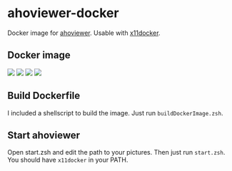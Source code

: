 # ahoviewer-docker

Docker image for [ahoviewer](https://github.com/ahodesuka/ahoviewer).
Usable with [x11docker](https://github.com/mviereck/x11docker).

## Docker image

[![](https://images.microbadger.com/badges/image/priscillamiranda/ahoviewer:latest.svg)](https://microbadger.com/images/priscillamiranda/ahoviewer:latest)
[![](https://img.shields.io/docker/automated/priscillamiranda/ahoviewer.svg)](https://hub.docker.com/r/priscillamiranda/ahoviewer/builds/)
[![](https://img.shields.io/docker/pulls/priscillamiranda/ahoviewer.svg)](https://hub.docker.com/r/priscillamiranda/ahoviewer/)
[![](https://img.shields.io/docker/stars/priscillamiranda/ahoviewer.svg)](https://hub.docker.com/r/priscillamiranda/ahoviewer/)

## Build Dockerfile

I included a shellscript to build the image.
Just run `buildDockerImage.zsh`.

## Start ahoviewer

Open start.zsh and edit the path to your pictures.
Then just run `start.zsh`.
You should have `x11docker` in your PATH.
